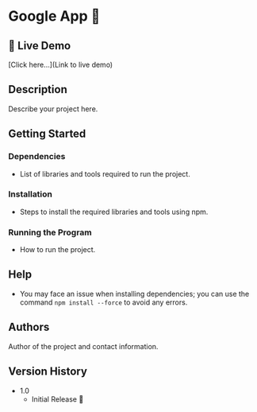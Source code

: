 # Google App 🚀

## 🔴 Live Demo

[Click here...](Link to live demo)

## Description

Describe your project here.

## Getting Started

### Dependencies

- List of libraries and tools required to run the project.

### Installation

- Steps to install the required libraries and tools using npm.

### Running the Program

- How to run the project.

## Help

- You may face an issue when installing dependencies; you can use the command `npm install --force` to avoid any errors.

## Authors

Author of the project and contact information.

## Version History

- 1.0
  - Initial Release 🚀
